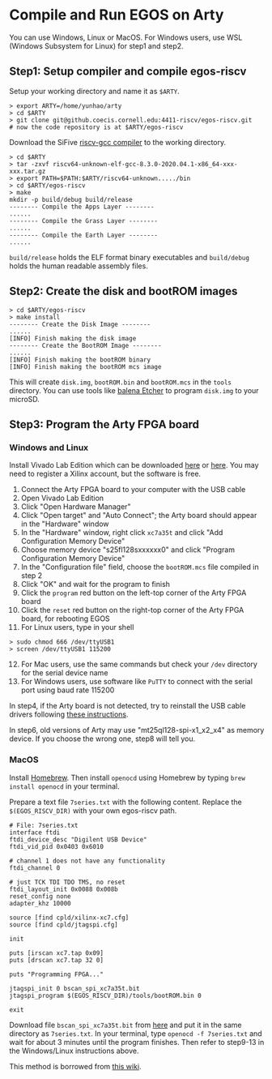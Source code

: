 # Compile and Run EGOS on Arty

You can use Windows, Linux or MacOS. For Windows users, use WSL (Windows Subsystem for Linux) for step1 and step2.

## Step1: Setup compiler and compile egos-riscv

Setup your working directory and name it as `$ARTY`.

```shell
> export ARTY=/home/yunhao/arty
> cd $ARTY
> git clone git@github.coecis.cornell.edu:4411-riscv/egos-riscv.git
# now the code repository is at $ARTY/egos-riscv
```

Download the SiFive [riscv-gcc compiler](https://github.com/sifive/freedom-tools/releases/tag/v2020.04.0-Toolchain.Only) to the working directory.

```shell
> cd $ARTY
> tar -zxvf riscv64-unknown-elf-gcc-8.3.0-2020.04.1-x86_64-xxx-xxx.tar.gz
> export PATH=$PATH:$ARTY/riscv64-unknown...../bin
> cd $ARTY/egos-riscv
> make
mkdir -p build/debug build/release
-------- Compile the Apps Layer --------
......
-------- Compile the Grass Layer --------
......
-------- Compile the Earth Layer --------
......
```


`build/release` holds the ELF format binary executables and `build/debug` holds the human readable assembly files.

## Step2: Create the disk and bootROM images

```shell
> cd $ARTY/egos-riscv
> make install
-------- Create the Disk Image --------
......
[INFO] Finish making the disk image
-------- Create the BootROM Image --------
......
[INFO] Finish making the bootROM binary
[INFO] Finish making the bootROM mcs image
```

This will create `disk.img`, `bootROM.bin` and `bootROM.mcs` in the `tools` directory.
You can use tools like [balena Etcher](https://www.balena.io/etcher/) to program `disk.img` to your microSD.

## Step3: Program the Arty FPGA board

### Windows and Linux
Install Vivado Lab Edition which can be downloaded [here](https://drive.google.com/file/d/1VS6_mxb6yrAxdDtlXkHdB-8jg9CScacw/view?usp=sharing) or [here](https://www.xilinx.com/support/download.html). You may need to register a Xilinx account, but the software is free.

1. Connect the Arty FPGA board to your computer with the USB cable
2. Open Vivado Lab Edition
3. Click "Open Hardware Manager"
4. Click "Open target" and "Auto Connect"; the Arty board should appear in the "Hardware" window
5. In the "Hardware" window, right click `xc7a35t` and click "Add Configuration Memory Device"
6. Choose memory device "s25fl128sxxxxxx0" and click "Program Configuration Memory Device"
7. In the "Configuration file" field, choose the `bootROM.mcs` file compiled in step 2
8. Click "OK" and wait for the program to finish
9. Click the `program` red button on the left-top corner of the Arty FPGA board
10. Click the `reset` red button on the right-top corner of the Arty FPGA board, for rebooting EGOS
11. For Linux users, type in your shell
```shell
> sudo chmod 666 /dev/ttyUSB1
> screen /dev/ttyUSB1 115200
```
12. For Mac users, use the same commands but check your `/dev` directory for the serial device name
13. For Windows users, use software like `PuTTY` to connect with the serial port using baud rate 115200

In step4, if the Arty board is not detected, try to reinstall the USB cable drivers following [these instructions](https://support.xilinx.com/s/article/59128?language=en_US).

In step6, old versions of Arty may use "mt25ql128-spi-x1_x2_x4" as memory device. 
If you choose the wrong one, step8 will tell you.

### MacOS

Install [Homebrew](https://brew.sh/).
Then install `openocd` using Homebrew by typing `brew install openocd` in your terminal. 

Prepare a text file `7series.txt` with the following content. 
Replace the `$(EGOS_RISCV_DIR)` with your own egos-riscv path.

```
# File: 7series.txt
interface ftdi
ftdi_device_desc "Digilent USB Device"
ftdi_vid_pid 0x0403 0x6010

# channel 1 does not have any functionality
ftdi_channel 0

# just TCK TDI TDO TMS, no reset
ftdi_layout_init 0x0088 0x008b
reset_config none
adapter_khz 10000

source [find cpld/xilinx-xc7.cfg]
source [find cpld/jtagspi.cfg]

init

puts [irscan xc7.tap 0x09]
puts [drscan xc7.tap 32 0]  

puts "Programming FPGA..."

jtagspi_init 0 bscan_spi_xc7a35t.bit
jtagspi_program $(EGOS_RISCV_DIR)/tools/bootROM.bin 0 

exit
```

Download file `bscan_spi_xc7a35t.bit` from [here](https://github.com/quartiq/bscan_spi_bitstreams/blob/master/bscan_spi_xc7a35t.bit) and put it in the same directory as `7series.txt`.
In your terminal, type `openocd -f 7series.txt` and wait for about 3 minutes until the program finishes.
Then refer to step9-13 in the Windows/Linux instructions above.

This method is borrowed from [this wiki](https://github.com/byu-cpe/BYU-Computing-Tutorials/wiki/Program-7-Series-FPGA-from-a-Mac-or-Linux-Without-Xilinx?_ga=2.208554260.708413845.1647041461-635131311.1640671103).
